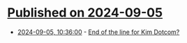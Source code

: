 # [Published on 2024-09-05](index.md)

* [2024-09-05, 10:36:00](https://soylentnews.org/article.pl?sid=24/09/04/0435252&from=rss) - [End of the line for Kim Dotcom?](https://soylentnews.org/article.pl?sid=24/09/04/0435252&from=rss)
